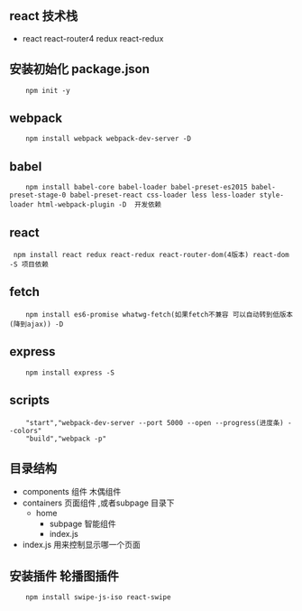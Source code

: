 ## react 技术栈
- react react-router4 redux  react-redux
## 安装初始化  package.json
```
    npm init -y
```

## webpack
```
    npm install webpack webpack-dev-server -D 
```
## babel
```
    npm install babel-core babel-loader babel-preset-es2015 babel-preset-stage-0 babel-preset-react css-loader less less-loader style-loader html-webpack-plugin -D  开发依赖 
```
## react 
```
 npm install react redux react-redux react-router-dom(4版本) react-dom -S 项目依赖
```
## fetch
```
    npm install es6-promise whatwg-fetch(如果fetch不兼容 可以自动转到低版本(降到ajax)) -D
```
## express
```
    npm install express -S
```
## scripts
```
    "start","webpack-dev-server --port 5000 --open --progress(进度条) --colors"
    "build","webpack -p"
```
## 目录结构
- components 组件 木偶组件
- containers 页面组件 ,或者subpage 目录下
    - home
        - subpage 智能组件
        - index.js 
- index.js 用来控制显示哪一个页面 

## 安装插件 轮播图插件 
```
    npm install swipe-js-iso react-swipe 

```
